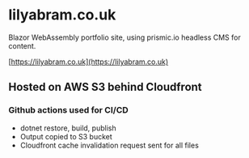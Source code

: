 # lilyabram.co.uk
Blazor WebAssembly portfolio site, using prismic.io headless CMS for content.

[https://lilyabram.co.uk](https://lilyabram.co.uk)

## Hosted on AWS S3 behind Cloudfront

### Github actions used for CI/CD
- dotnet restore, build, publish
- Output copied to S3 bucket
- Cloudfront cache invalidation request sent for all files
